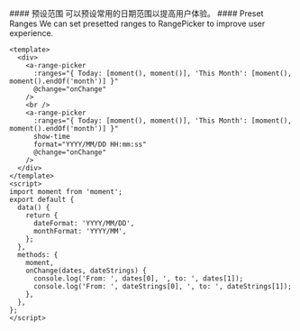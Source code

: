 <cn>
#### 预设范围
可以预设常用的日期范围以提高用户体验。
</cn>

<us>
#### Preset Ranges
We can set presetted ranges to RangePicker to improve user experience.
</us>

```vue
<template>
  <div>
    <a-range-picker
      :ranges="{ Today: [moment(), moment()], 'This Month': [moment(), moment().endOf('month')] }"
      @change="onChange"
    />
    <br />
    <a-range-picker
      :ranges="{ Today: [moment(), moment()], 'This Month': [moment(), moment().endOf('month')] }"
      show-time
      format="YYYY/MM/DD HH:mm:ss"
      @change="onChange"
    />
  </div>
</template>
<script>
import moment from 'moment';
export default {
  data() {
    return {
      dateFormat: 'YYYY/MM/DD',
      monthFormat: 'YYYY/MM',
    };
  },
  methods: {
    moment,
    onChange(dates, dateStrings) {
      console.log('From: ', dates[0], ', to: ', dates[1]);
      console.log('From: ', dateStrings[0], ', to: ', dateStrings[1]);
    },
  },
};
</script>
```
